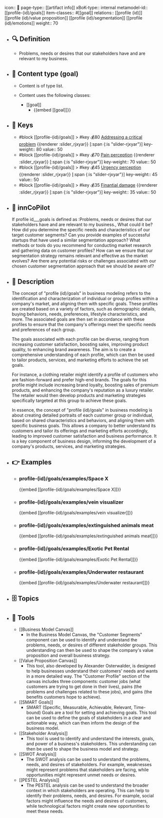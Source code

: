 icon:: 🧿
page-type:: [[artifact info]]
xBoK-type:: internal
metamodel-id:: [[profile-(id)/goals]]
item-classes:: #[[goal]]
relations:: [[profile (id)]] [[profile (id)/value proposition]] [[profile (id)/segmentation]] [[profile (id)/emotions]]
weight:: 70

- ## 🔍 Definition
  - Problems, needs or desires that our stakeholders have and are relevant to my business.
- ## 📰 Content type (goal)
  - Content is of type list.
  
  - Content uses the following classes:
    - [[goal]]
      - {{embed [[goal]]}}
  
- ## 🔑 Keys
  - #block [[profile-(id)/goals]] > #key 💰80 [Addressing a critical problem](https://go.plastilinn.com/#/page/profile-%28id%29%2Fgoals%2FAddressing%20a%20critical%20problem) {{renderer :slider_rjxyar}} [:span {:is "slider-rjxyar"}] 
    key-weight:: 80
    value:: 50
  - #block [[profile-(id)/goals]] > #key 💰70 [Pain perception](https://go.plastilinn.com/#/page/profile-%28id%29%2Fgoals%2FPain%20perception) {{renderer :slider_rjxyar}} [:span {:is "slider-rjxyar"}] 
    key-weight:: 70
    value:: 50
  - #block [[profile-(id)/goals]] > #key 💰45 [Urgency perception](https://go.plastilinn.com/#/page/profile-%28id%29%2Fgoals%2FUrgency%20perception) {{renderer :slider_rjxyar}} [:span {:is "slider-rjxyar"}] 
    key-weight:: 45
    value:: 50
  - #block [[profile-(id)/goals]] > #key 💰35 [Finantial damage](https://go.plastilinn.com/#/page/profile-%28id%29%2Fgoals%2FFinantial%20damage) {{renderer :slider_rjxyar}} [:span {:is "slider-rjxyar"}] 
    key-weight:: 35
    value:: 50
- ## 🤖 innCoPilot
  If profile id___goals is defined as :Problems, needs or desires that our stakeholders have and are relevant to my business., What could it be?How did you determine the specific needs and characteristics of our target customer segments?
  Can you provide examples of successful startups that have used a similar segmentation approach?
  What methods or tools do you recommend for conducting market research and gathering data on customer profiles?
  How can we ensure that our segmentation strategy remains relevant and effective as the market evolves?
  Are there any potential risks or challenges associated with our chosen customer segmentation approach that we should be aware of?
- ## 📖 Description
  The concept of "profile (id)/goals" in business modeling refers to the identification and characterization of individual or group profiles within a company's market, and aligning them with specific goals. These profiles are created based on a variety of factors, such as demographic details, buying behaviors, needs, preferences, lifestyle characteristics, and more. The associated goals are then set in accordance with these profiles to ensure that the company's offerings meet the specific needs and preferences of each group.
  
  The goals associated with each profile can be diverse, ranging from increasing customer satisfaction, boosting sales, improving product quality, to enhancing brand awareness. The aim is to create a comprehensive understanding of each profile, which can then be used to tailor products, services, and marketing efforts to achieve the set goals.
  
  For instance, a clothing retailer might identify a profile of customers who are fashion-forward and prefer high-end brands. The goals for this profile might include increasing brand loyalty, boosting sales of premium products, and enhancing the company's reputation as a luxury retailer. The retailer would then develop products and marketing strategies specifically targeted at this group to achieve these goals.
  
  In essence, the concept of "profile (id)/goals" in business modeling is about creating detailed portraits of each customer group or individual, based on shared characteristics and behaviors, and aligning them with specific business goals. This allows a company to better understand its customers and tailor its offerings and marketing efforts accordingly, leading to improved customer satisfaction and business performance. It is a key component of business design, informing the development of a company's products, services, and marketing strategies.
- ## 👉 Examples
  - ### profile-(id)/goals/examples/Space X
    {{embed [[profile-(id)/goals/examples/Space X]]}}
  - ### profile-(id)/goals/examples/vein visualizer
    {{embed [[profile-(id)/goals/examples/vein visualizer]]}}
  - ### profile-(id)/goals/examples/extinguished animals meat
    {{embed [[profile-(id)/goals/examples/extinguished animals meat]]}}
  - ### profile-(id)/goals/examples/Exotic Pet Rental
    {{embed [[profile-(id)/goals/examples/Exotic Pet Rental]]}}
  - ### profile-(id)/goals/examples/Underwater restaurant
    {{embed [[profile-(id)/goals/examples/Underwater restaurant]]}}
  
- ## 🗄️ Topics
  
- ## 🧰 Tools
  - [[Business Model Canvas]]
    - In the Business Model Canvas, the "Customer Segments" component can be used to identify and understand the problems, needs, or desires of different stakeholder groups. This understanding can then be used to shape the company's value proposition and overall business strategy.
  - [[Value Proposition Canvas]]
    - This tool, also developed by Alexander Osterwalder, is designed to help businesses understand their customers' needs and wants in a more detailed way. The "Customer Profile" section of the canvas includes three components: customer jobs (what customers are trying to get done in their lives), pains (the problems and challenges related to these jobs), and gains (the benefits customers hope to achieve).
  - [[SMART Goals]]
    - SMART (Specific, Measurable, Achievable, Relevant, Time-bound) Goals are a tool for setting and achieving goals. This tool can be used to define the goals of stakeholders in a clear and actionable way, which can then inform the design of the business model.
  - [[Stakeholder Analysis]]
    - This tool is used to identify and understand the interests, goals, and power of a business's stakeholders. This understanding can then be used to shape the business model and strategy.
  - [[SWOT Analysis]]
    - The SWOT analysis can be used to understand the problems, needs, and desires of stakeholders. For example, weaknesses might represent problems that stakeholders are facing, while opportunities might represent unmet needs or desires.
  - [[PESTEL Analysis]]
    - The PESTEL analysis can be used to understand the broader context in which stakeholders are operating. This can help to identify their problems, needs, and desires. For example, social factors might influence the needs and desires of customers, while technological factors might create new opportunities to meet these needs.

